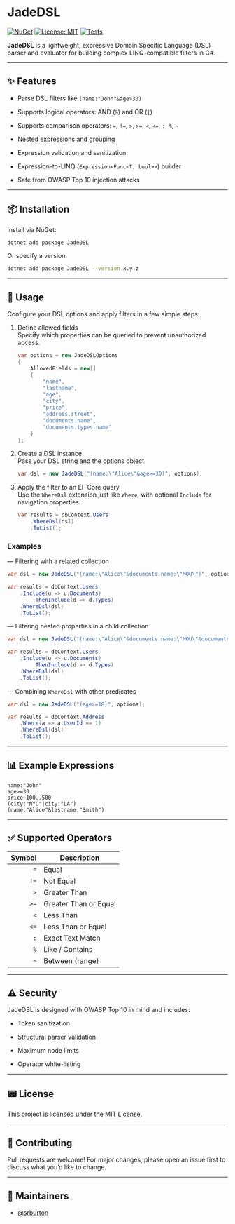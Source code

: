 # JadeDSL

[![NuGet](https://img.shields.io/nuget/v/JadeDSL.svg)](https://www.nuget.org/packages/JadeDSL)
[![License: MIT](https://img.shields.io/badge/License-MIT-yellow.svg)](LICENSE)
[![Tests](https://github.com/srburton/JadeDSL/actions/workflows/tests.yml/badge.svg)](https://github.com/srburton/JadeDSL/actions/workflows/tests.yml)

**JadeDSL** is a lightweight, expressive Domain Specific Language (DSL) parser and evaluator for building complex LINQ-compatible filters in C#.

---

## ✨ Features

- Parse DSL filters like `(name:"John"&age>30)`

- Supports logical operators: AND (`&`) and OR (`|`)

- Supports comparison operators: `=`, `!=`, `>`, `>=`, `<`, `<=`, `:`, `%`, `~`

- Nested expressions and grouping

- Expression validation and sanitization

- Expression-to-LINQ (`Expression<Func<T, bool>>`) builder

- Safe from OWASP Top 10 injection attacks

---

## 📦 Installation

Install via NuGet:

```bash
dotnet add package JadeDSL
```

Or specify a version:

```bash
dotnet add package JadeDSL --version x.y.z
```

---

## 🔧 Usage

Configure your DSL options and apply filters in a few simple steps:

1. Define allowed fields  
   Specify which properties can be queried to prevent unauthorized access.

   ```csharp
   var options = new JadeDSLOptions
   {
       AllowedFields = new[]
       {
           "name",
           "lastname",
           "age",
           "city",
           "price",
           "address.street",
           "documents.name",
           "documents.types.name"
       }
   };
   ```

2. Create a DSL instance  
   Pass your DSL string and the options object.

   ```csharp
   var dsl = new JadeDSL("(name:\"Alice\"&age>=30)", options);
   ```

3. Apply the filter to an EF Core query  
   Use the `WhereDsl` extension just like `Where`, with optional `Include` for navigation properties.

   ```csharp
   var results = dbContext.Users
       .WhereDsl(dsl)
       .ToList();
   ```

### Examples

— Filtering with a related collection  

```csharp
var dsl = new JadeDSL("(name:\"Alice\"&documents.name:\"MOU\")", options);

var results = dbContext.Users
    .Include(u => u.Documents)
        .ThenInclude(d => d.Types)
    .WhereDsl(dsl)
    .ToList();
```

— Filtering nested properties in a child collection  
```csharp
var dsl = new JadeDSL("(name:\"Alice\"&documents.name:\"MOU\"&documents.types.name:%Img)", options);

var results = dbContext.Users
    .Include(u => u.Documents)
        .ThenInclude(d => d.Types)
    .WhereDsl(dsl)
    .ToList();
```

— Combining `WhereDsl` with other predicates  
```csharp
var dsl = new JadeDSL("(age>=18)", options);

var results = dbContext.Address
    .Where(a => a.UserId == 1)
    .WhereDsl(dsl)
    .ToList();
```


---

## 📊 Example Expressions

```dsl
name:"John"
age>=30
price~100..500
(city:"NYC"|city:"LA")
(name:"Alice"&lastname:"Smith")
```

---

## ✅ Supported Operators

| Symbol | Description               |
|-------:|---------------------------|
| `=`    | Equal                     |
| `!=`   | Not Equal                 |
| `>`    | Greater Than              |
| `>=`   | Greater Than or Equal     |
| `<`    | Less Than                 |
| `<=`   | Less Than or Equal        |
| `:`    | Exact Text Match          |
| `%`    | Like / Contains           |
| `~`    | Between (range)           |

---

## ⚠️ Security

JadeDSL is designed with OWASP Top 10 in mind and includes:

- Token sanitization

- Structural parser validation

- Maximum node limits

- Operator white-listing

---

## 📟 License

This project is licensed under the [MIT License](LICENSE).

---

## 🤝 Contributing

Pull requests are welcome! For major changes, please open an issue first to discuss what you’d like to change.

---

## 📘 Maintainers

- [@srburton](https://github.com/srburton)
